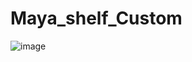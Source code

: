 # Maya_shelf_Custom
 
![image](https://github.com/ThomasSchienagel/Maya_shelf_Custom/assets/135319899/e7c324cd-550c-4c09-9437-e49a0d5434fb)

